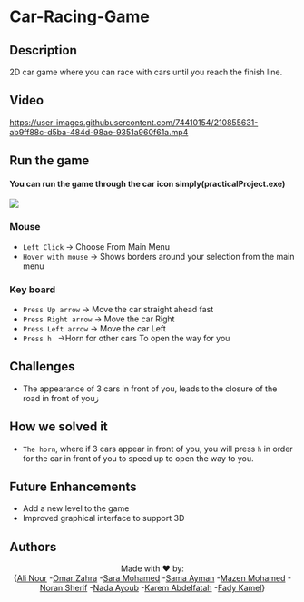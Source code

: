 # Car-Racing-Game

## Description 
2D car game where you can race with cars until you reach the finish line.

## Video

https://user-images.githubusercontent.com/74410154/210855631-ab9ff88c-d5ba-484d-98ae-9351a960f61a.mp4
## Run the game
<h4> You can run the game through the car icon simply(practicalProject.exe)</h4>
<img src="https://user-images.githubusercontent.com/74410154/210791145-6517163b-3548-443b-aa54-0154cc37044b.png">

### Mouse 
- `Left Click` &rarr; Choose From Main Menu
- `Hover with mouse` &rarr; Shows borders around your selection from the main menu 
### Key board
- `Press Up arrow` &rarr; Move the car straight ahead fast
- `Press Right arrow` &rarr; Move the car Right
- `Press Left arrow` &rarr; Move the car Left
- `Press h ` &rarr;Horn for other cars To open the way for you

## Challenges 
- The appearance of 3 cars in front of you, leads to the closure of the road in front of youز

## **How we solved it** 
- `The horn`, where if 3 cars appear in front of you, you will press `h` in order for the car in front of you to speed up to open the way to you.


## Future Enhancements
- Add a new level to the game
- Improved graphical interface to support 3D

## Authors 
<p align="center"> Made with ❤ by: <br>{<a href="https://www.linkedin.com/in/ali-nour-3309581b9/">Ali Nour</a> -<a href="https://www.linkedin.com/in/omar-zahrah-0021941a8/">Omar Zahra</a> -<a href="https://www.linkedin.com/in/saramohamedean/">Sara Mohamed</a> -<a href="https://www.linkedin.com/in/sama-ayman-830926233/">Sama Ayman</a> -<a href="https://www.linkedin.com/in/mazen-mohamed-9a0b88240">Mazen Mohamed</a> -<a href="https://www.linkedin.com/in/noran-sherif-7282a2235/">Noran Sherif</a> -<a href="https://www.linkedin.com/in/nadaa-ayoub-a5954a246/">Nada Ayoub</a> -<a href="https://www.linkedin.com/in/karem-abdelfatah-b70515248/">Karem Abdelfatah</a> -<a href="https://www.linkedin.com/in/fady-undefined-74a6a825b">Fady Kamel</a>}</p>
</div>
